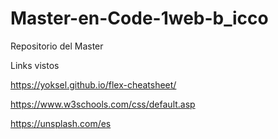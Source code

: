 # Master-en-Code-1web-b_icco
Repositorio del Master


Links vistos

https://yoksel.github.io/flex-cheatsheet/

https://www.w3schools.com/css/default.asp


https://unsplash.com/es